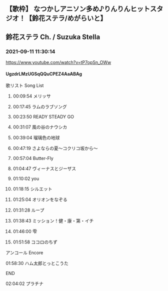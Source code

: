## 【歌枠】 なつかしアニソン多め♪りんりんヒットスタジオ！【鈴花ステラ/めがらいと】
## 鈴花ステラ Ch. / Suzuka Stella
### 2021-09-11 11:30:14
https://www.youtube.com/watch?v=tP7opSn_OWw
#### UgzdrLMzUGSqQQuCPEZ4AaABAg
歌リスト  Song List

01.  00:09:54  メリッサ

02.  00:17:45  ラムのラブソング

03.  00:23:50  READY STEADY GO

04.  00:31:07  風の谷のナウシカ

05.  00:39:04  瑠璃色の地球

06.  00:47:19  さよならの夏〜コクリコ坂から〜

07.  00:57:04  Butter-Fly

08.  01:04:47  ヴィーナスとジーザス

09.  01:10:02  you

10.  01:18:15  シルエット

11.  01:25:04  オリオンをなぞる

12.  01:31:28  ループ

13.  01:38:43  ミッション！健・康・第・イチ

14.  01:46:00  雫

15.  01:51:58  ココロのちず



アンコール  Encore

01:58:30  ハム太郎とっとこうた



END

02:04:02  プラチナ

